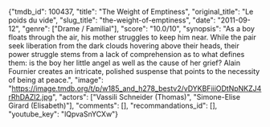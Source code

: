 {"tmdb_id": 100437, "title": "The Weight of Emptiness", "original_title": "Le poids du vide", "slug_title": "the-weight-of-emptiness", "date": "2011-09-12", "genre": ["Drame / Familial"], "score": "10.0/10", "synopsis": "As a boy floats through the air, his mother struggles to keep him near. While the pair seek liberation from the dark clouds hovering above their heads, their power struggle stems from a lack of comprehension as to what defines them: is the boy her little angel as well as the cause of her grief? Alain Fournier creates an intricate, polished suspense that points to the necessity of being at peace.", "image": "https://image.tmdb.org/t/p/w185_and_h278_bestv2/vDYKBFiiiODtNpNKZJ4rRhDAZl2.jpg", "actors": ["Vassili Schneider (Thomas)", "Simone-Elise Girard (Elisabeth)"], "comments": [], "recommandations_id": [], "youtube_key": "lQpvaSnYCXw"}
